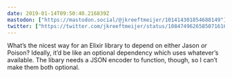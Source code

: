 ```yaml
---
date: 2019-01-14T09:50:40.216839Z
mastodon: ["https://mastodon.social/@jkreeftmeijer/101414301854688149"]
twitter: ["https://twitter.com/jkreeftmeijer/status/1084749626585071616"]
---
```

What’s the nicest way for an Elixir library to depend on either Jason *or* Poison? Ideally, it’d be like an optional dependency which uses whatever’s available. The libary needs a JSON encoder to function, though, so I can’t make them both optional.
